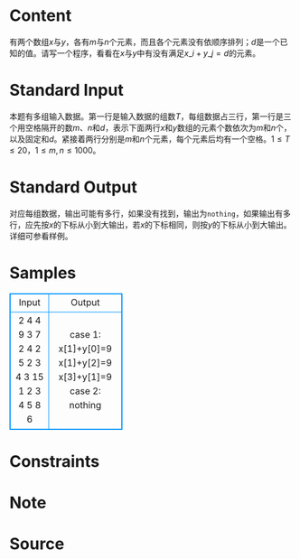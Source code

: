 
# Content

有两个数组$x$与$y$，各有$m$与$n$个元素，而且各个元素没有依顺序排列；$d$是一个已知的值。请写一个程序，看看在$x$与$y$中有没有满足$x\_i+y\_j=d$的元素。

# Standard Input

本题有多组输入数据。第一行是输入数据的组数$T$，每组数据占三行，第一行是三个用空格隔开的数$m$、$n$和$d$，表示下面两行$x$和$y$数组的元素个数依次为$m$和$n$个，以及固定和$d$。紧接着两行分别是$m$和$n$个元素，每个元素后均有一个空格。$1\le T\le 20$，$1\le m,n\le 1000$。

# Standard Output

对应每组数据，输出可能有多行，如果没有找到，输出为`nothing`，如果输出有多行，应先按$x$的下标从小到大输出，若$x$的下标相同，则按$y$的下标从小到大输出。详细可参看样例。

# Samples

<style>
        table,table tr th, table tr td { border:1px solid #0094ff; }
        table { width: 200px; min-height: 25px; line-height: 25px; text-align: center; border-collapse: collapse;}   
    </style>
<table>
	<tr>
		<td>Input</td>
		<td>Output</td>
	</tr>
<tr><td>2
4 4 9
3 7 2 4 
2 5 2 3 
4 3 15
1 2 3 4 
5 8 6</td><td>case 1:
x[1]+y[0]=9
x[1]+y[2]=9
x[3]+y[1]=9
case 2:
nothing</td></tr></table>


# Constraints



# Note



# Source


